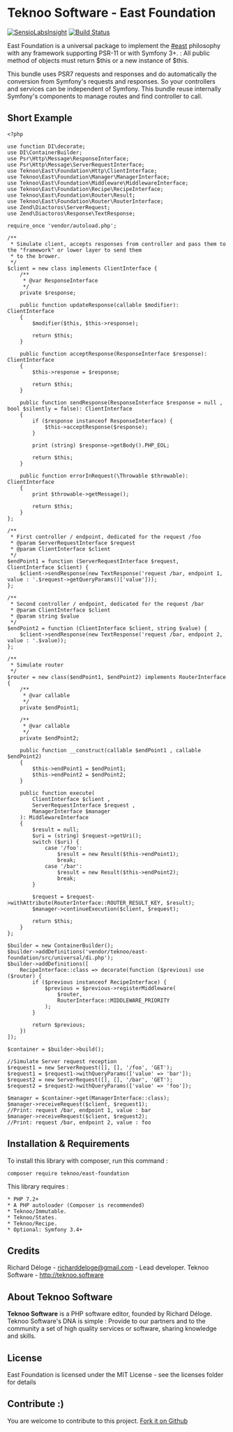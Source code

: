 Teknoo Software - East Foundation
=================================

[![SensioLabsInsight](https://insight.sensiolabs.com/projects/6d14de07-2c9e-4070-a044-c9362fe2dc08/mini.png)](https://insight.sensiolabs.com/projects/6d14de07-2c9e-4070-a044-c9362fe2dc08) [![Build Status](https://travis-ci.org/TeknooSoftware/east-foundation.svg?branch=master)](https://travis-ci.org/TeknooSoftware/east-foundation)

East Foundation is a universal package to implement the [#east](http://blog.est.voyage/phpTour2015/) philosophy with 
any framework supporting PSR-11 or with Symfony 3+. :
All public method of objects must return $this or a new instance of $this.

This bundle uses PSR7 requests and responses and do automatically the conversion from Symfony's requests and responses.
So your controllers and services can be independent of Symfony. This bundle reuse internally Symfony's components
to manage routes and find controller to call.

Short Example
-------------

    <?php

    use function DI\decorate;
    use DI\ContainerBuilder;
    use Psr\Http\Message\ResponseInterface;
    use Psr\Http\Message\ServerRequestInterface;
    use Teknoo\East\Foundation\Http\ClientInterface;
    use Teknoo\East\Foundation\Manager\ManagerInterface;
    use Teknoo\East\Foundation\Middleware\MiddlewareInterface;
    use Teknoo\East\Foundation\Recipe\RecipeInterface;
    use Teknoo\East\Foundation\Router\Result;
    use Teknoo\East\Foundation\Router\RouterInterface;
    use Zend\Diactoros\ServerRequest;
    use Zend\Diactoros\Response\TextResponse;

    require_once 'vendor/autoload.php';

    /**
     * Simulate client, accepts responses from controller and pass them to the "framework" or lower layer to send them
     * to the brower.
     */
    $client = new class implements ClientInterface {
        /**
         * @var ResponseInterface
         */
        private $response;

        public function updateResponse(callable $modifier): ClientInterface
        {
            $modifier($this, $this->response);

            return $this;
        }

        public function acceptResponse(ResponseInterface $response): ClientInterface
        {
            $this->response = $response;

            return $this;
        }

        public function sendResponse(ResponseInterface $response = null , bool $silently = false): ClientInterface
        {
            if ($response instanceof ResponseInterface) {
                $this->acceptResponse($response);
            }

            print (string) $response->getBody().PHP_EOL;

            return $this;
        }

        public function errorInRequest(\Throwable $throwable): ClientInterface
        {
            print $throwable->getMessage();

            return $this;
        }
    };

    /**
     * First controller / endpoint, dedicated for the request /foo
     * @param ServerRequestInterface $request
     * @param ClientInterface $client
     */
    $endPoint1 = function (ServerRequestInterface $request, ClientInterface $client) {
        $client->sendResponse(new TextResponse('request /bar, endpoint 1, value : '.$request->getQueryParams()['value']));
    };

    /**
     * Second controller / endpoint, dedicated for the request /bar
     * @param ClientInterface $client
     * @param string $value
     */
    $endPoint2 = function (ClientInterface $client, string $value) {
        $client->sendResponse(new TextResponse('request /bar, endpoint 2, value : '.$value));
    };

    /**
     * Simulate router
     */
    $router = new class($endPoint1, $endPoint2) implements RouterInterface {
        /**
         * @var callable
         */
        private $endPoint1;

        /**
         * @var callable
         */
        private $endPoint2;

        public function __construct(callable $endPoint1 , callable $endPoint2)
        {
            $this->endPoint1 = $endPoint1;
            $this->endPoint2 = $endPoint2;
        }

        public function execute(
            ClientInterface $client ,
            ServerRequestInterface $request ,
            ManagerInterface $manager
        ): MiddlewareInterface
        {
            $result = null;
            $uri = (string) $request->getUri();
            switch ($uri) {
                case '/foo':
                    $result = new Result($this->endPoint1);
                    break;
                case '/bar':
                    $result = new Result($this->endPoint2);
                    break;
            }

            $request = $request->withAttribute(RouterInterface::ROUTER_RESULT_KEY, $result);
            $manager->continueExecution($client, $request);

            return $this;
        }
    };

    $builder = new ContainerBuilder();
    $builder->addDefinitions('vendor/teknoo/east-foundation/src/universal/di.php');
    $builder->addDefinitions([
        RecipeInterface::class => decorate(function ($previous) use ($router) {
            if ($previous instanceof RecipeInterface) {
                $previous = $previous->registerMiddleware(
                    $router,
                    RouterInterface::MIDDLEWARE_PRIORITY
                );
            }

            return $previous;
        })
    ]);

    $container = $builder->build();

    //Simulate Server request reception
    $request1 = new ServerRequest([], [], '/foo', 'GET');
    $request1 = $request1->withQueryParams(['value' => 'bar']);
    $request2 = new ServerRequest([], [], '/bar', 'GET');
    $request2 = $request2->withQueryParams(['value' => 'foo']);

    $manager = $container->get(ManagerInterface::class);
    $manager->receiveRequest($client, $request1);
    //Print: request /bar, endpoint 1, value : bar
    $manager->receiveRequest($client, $request2);
    //Print: request /bar, endpoint 2, value : foo


Installation & Requirements
---------------------------
To install this library with composer, run this command :

    composer require teknoo/east-foundation

This library requires :

    * PHP 7.2+
    * A PHP autoloader (Composer is recommended)
    * Teknoo/Immutable.
    * Teknoo/States.
    * Teknoo/Recipe.
    * Optional: Symfony 3.4+

Credits
-------
Richard Déloge - <richarddeloge@gmail.com> - Lead developer.
Teknoo Software - <http://teknoo.software>

About Teknoo Software
---------------------
**Teknoo Software** is a PHP software editor, founded by Richard Déloge. 
Teknoo Software's DNA is simple : Provide to our partners and to the community a set of high quality services or software,
 sharing knowledge and skills.

License
-------
East Foundation is licensed under the MIT License - see the licenses folder for details

Contribute :)
-------------

You are welcome to contribute to this project. [Fork it on Github](CONTRIBUTING.md)
